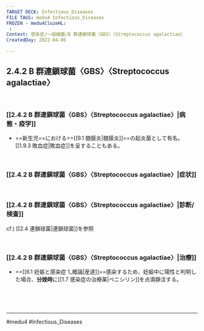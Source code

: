 ```yaml
---
TARGET DECK: Infectious_Diseases
FILE TAGS: medu4 Infectious_Diseases
FROZEN - medu4ClozeHL:
 : 
Context: 感染症/一般細菌/B 群連鎖球菌〈GBS〉〈Streptococcus agalactiae〉
CreatedDay: 2022-04-05

---
```


## 2.4.2 B 群連鎖球菌〈GBS〉〈Streptococcus agalactiae〉

<br>

### [[2.4.2 B 群連鎖球菌〈GBS〉〈Streptococcus agalactiae〉|病態・疫学]]
* ==新生児==における==[[9.1 髄膜炎|髄膜炎]]==の起炎菌として有名。[[1.9.3 敗血症|敗血症]]を呈することもある。
<!--ID: 1649375532755-->



<br>

### [[2.4.2 B 群連鎖球菌〈GBS〉〈Streptococcus agalactiae〉|症状]]


<br>

### [[2.4.2 B 群連鎖球菌〈GBS〉〈Streptococcus agalactiae〉|診断/検査]]
cf.) [[2.4 連鎖球菌|連鎖球菌]]を参照

<br>

### [[2.4.2 B 群連鎖球菌〈GBS〉〈Streptococcus agalactiae〉|治療]]
* ==[[6.1 妊娠と感染症 1_概論|産道]]==感染するため、妊娠中に陽性と判明した場合、**分娩時**に[[1.7 感染症の治療薬|ペニシリン]]を点滴静注する。
<!--ID: 1649375532762-->


<br><br><br>

---
#medu4 #Infectious_Diseases